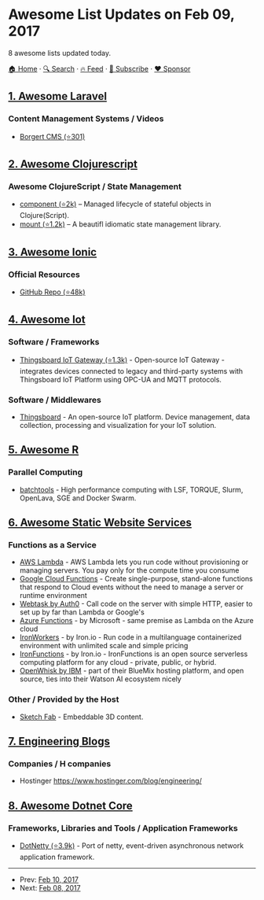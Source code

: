 # Awesome List Updates on Feb 09, 2017

8 awesome lists updated today.

[🏠 Home](/README.md) · [🔍 Search](https://www.trackawesomelist.com/search/) · [🔥 Feed](https://www.trackawesomelist.com/rss.xml) · [📮 Subscribe](https://trackawesomelist.us17.list-manage.com/subscribe?u=d2f0117aa829c83a63ec63c2f&id=36a103854c) · [❤️  Sponsor](https://github.com/sponsors/theowenyoung)



## [1. Awesome Laravel](/content/chiraggude/awesome-laravel/README.md)

### Content Management Systems / Videos

*   [Borgert CMS (⭐301)](https://github.com/odirleiborgert/borgert-cms/)

## [2. Awesome Clojurescript](/content/hantuzun/awesome-clojurescript/README.md)

### Awesome ClojureScript / State Management

*   [component (⭐2k)](https://github.com/stuartsierra/component) – Managed lifecycle of stateful objects in Clojure(Script).
*   [mount (⭐1.2k)](https://github.com/tolitius/mount) – A beautifl idiomatic state management library.

## [3. Awesome Ionic](/content/candelibas/awesome-ionic/README.md)

### Official Resources

*   [GitHub Repo (⭐48k)](https://github.com/driftyco/ionic/)

## [4. Awesome Iot](/content/HQarroum/awesome-iot/README.md)

### Software / Frameworks

*   [Thingsboard IoT Gateway (⭐1.3k)](https://github.com/thingsboard/thingsboard-gateway) - Open-source IoT Gateway - integrates devices connected to legacy and third-party systems with Thingsboard IoT Platform using OPC-UA and MQTT protocols.

### Software / Middlewares

*   [Thingsboard](https://thingsboard.io) - An open-source IoT platform. Device management, data collection, processing and visualization for your IoT solution.

## [5. Awesome R](/content/qinwf/awesome-R/README.md)

### Parallel Computing

*   [batchtools](https://cran.r-project.org/package=batchtools) - High performance computing with LSF, TORQUE, Slurm, OpenLava, SGE and Docker Swarm.

## [6. Awesome Static Website Services](/content/agarrharr/awesome-static-website-services/README.md)

### Functions as a Service

*   [AWS Lambda](https://aws.amazon.com/lambda/) - AWS Lambda lets you run code without provisioning or managing servers. You pay only for the compute time you consume
*   [Google Cloud Functions](https://cloud.google.com/functions/) - Create single-purpose, stand-alone functions that respond to Cloud events without the need to manage a server or runtime environment
*   [Webtask by Auth0](https://webtask.io/) - Call code on the server with simple HTTP, easier to set up by far than Lambda or Google's
*   [Azure Functions](https://azure.microsoft.com/en-us/services/functions/) - by Microsoft - same premise as Lambda on the Azure cloud
*   [IronWorkers](https://www.iron.io/platform/ironworker/) - by Iron.io - Run code in a multilanguage containerized environment with unlimited scale and simple pricing
*   [IronFunctions](http://open.iron.io/) - by Iron.io - IronFunctions is an open source serverless computing platform for any cloud - private, public, or hybrid.
*   [OpenWhisk by IBM](https://console.ng.bluemix.net/openwhisk/) - part of their BlueMix hosting platform, and open source, ties into their Watson AI ecosystem nicely

### Other / Provided by the Host

*   [Sketch Fab](https://sketchfab.com/) - Embeddable 3D content.

## [7. Engineering Blogs](/content/kilimchoi/engineering-blogs/README.md)

### Companies / H companies

*   Hostinger <https://www.hostinger.com/blog/engineering/>

## [8. Awesome Dotnet Core](/content/thangchung/awesome-dotnet-core/README.md)

### Frameworks, Libraries and Tools / Application Frameworks

*   [DotNetty (⭐3.9k)](https://github.com/Azure/DotNetty) - Port of netty, event-driven asynchronous network application framework.

---

- Prev: [Feb 10, 2017](/content/2017/02/10/README.md)
- Next: [Feb 08, 2017](/content/2017/02/08/README.md)